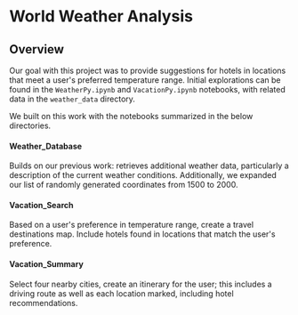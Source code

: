 # World Weather Analysis 

## Overview

Our goal with this project was to provide suggestions for hotels in locations that meet a user's preferred temperature range. Initial explorations can be found in the `WeatherPy.ipynb` and `VacationPy.ipynb` notebooks, with related data in the `weather_data` directory. 

We built on this work with the notebooks summarized in the below directories.

#### Weather_Database
Builds on our previous work: retrieves additional weather data, particularly a description of the current weather conditions. Additionally, we expanded our list of randomly generated coordinates from 1500 to 2000.

#### Vacation_Search
Based on a user's preference in temperature range, create a travel destinations map. Include hotels found in locations that match the user's preference. 


#### Vacation_Summary
Select four nearby cities, create an itinerary for the user; this includes a driving route as well as each location marked, including hotel recommendations. 